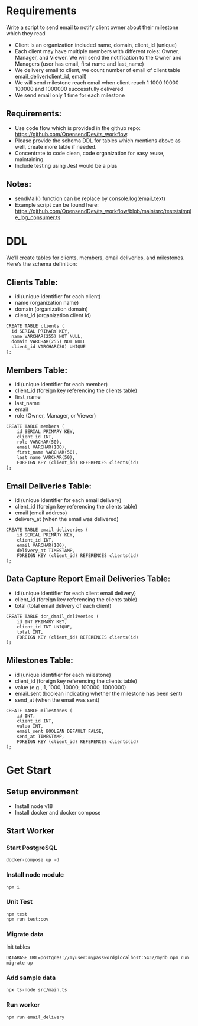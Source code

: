 # Requirements
Write a script to send email to notify client owner about their milestone which they read
- Client is an organization included name, domain, client_id (unique)
- Each client may have multiple members with different roles: Owner, Manager, and Viewer. We will send the notification to the Owner and Managers (user has email, first name and last_name)
- We delivery email to client, we count number of email of client table email_deliver(client_id, email) 
- We will send milestone reach email when client reach 1 1000 10000 100000 and 1000000 successfully delivered
- We send email only 1 time for each milestone
## Requirements:
- Use code flow which is provided in the github repo: https://github.com/OpensendDev/ts_workflow.
- Please provide the schema DDL for tables which mentions above as well, create more table if needed.
- Concentrate to code clean, code organization for easy reuse, maintaining.
- Include testing using Jest would be a plus
## Notes:
- sendMail() function can be replace by console.log(email_text)
- Example script can be found here: https://github.com/OpensendDev/ts_workflow/blob/main/src/tests/simple_log_consumer.ts



# DDL
We’ll create tables for clients, members, email deliveries, and milestones. Here’s the schema definition:

## Clients Table:
- id (unique identifier for each client)
- name (organization name)
- domain (organization domain)
- client_id (organization client id)
```
CREATE TABLE clients (
  id SERIAL PRIMARY KEY,
  name VARCHAR(255) NOT NULL,
  domain VARCHAR(255) NOT NULL
  client_id VARCHAR(30) UNIQUE
);
```

## Members Table:
- id (unique identifier for each member)
- client_id (foreign key referencing the clients table)
- first_name
- last_name
- email
- role (Owner, Manager, or Viewer)

```
CREATE TABLE members (
    id SERIAL PRIMARY KEY,
    client_id INT,
    role VARCHAR(50),
    email VARCHAR(100),
    first_name VARCHAR(50),
    last_name VARCHAR(50),
    FOREIGN KEY (client_id) REFERENCES clients(id)
);
```

## Email Deliveries Table:
- id (unique identifier for each email delivery)
- client_id (foreign key referencing the clients table)
- email (email address)
- delivery_at (when the email was delivered)

```
CREATE TABLE email_deliveries (
    id SERIAL PRIMARY KEY,
    client_id INT,
    email VARCHAR(100),
    delivery_at TIMESTAMP,
    FOREIGN KEY (client_id) REFERENCES clients(id)
);
```

## Data Capture Report Email Deliveries Table:
- id (unique identifier for each client email delivery)
- client_id (foreign key referencing the clients table)
- total (total email delivery of each client)

```
CREATE TABLE dcr_dmail_deliveries (
    id INT PRIMARY KEY,
    client_id INT UNIQUE,
    total INT,
    FOREIGN KEY (client_id) REFERENCES clients(id)
);
```

## Milestones Table:
- id (unique identifier for each milestone)
- client_id (foreign key referencing the clients table)
- value (e.g., 1, 1000, 10000, 100000, 1000000)
- email_sent (boolean indicating whether the milestone has been sent)
- send_at (when the email was sent)
```
CREATE TABLE milestones (
    id INT,
    client_id INT,
    value INT,
    email_sent BOOLEAN DEFAULT FALSE,
    send_at TIMESTAMP,
    FOREIGN KEY (client_id) REFERENCES clients(id)
);
```

# Get Start
## Setup environment
- Install node v18
- Install docker and docker compose

## Start Worker
### Start PostgreSQL
```
docker-compose up -d
```

### Install node module
```
npm i
```
### Unit Test
```
npm test
npm run test:cov
```

### Migrate data
Init tables
```
DATABASE_URL=postgres://myuser:mypassword@localhost:5432/mydb npm run migrate up
```

### Add sample data
```
npx ts-node src/main.ts 
```

### Run worker
```
npm run email_delivery
```

